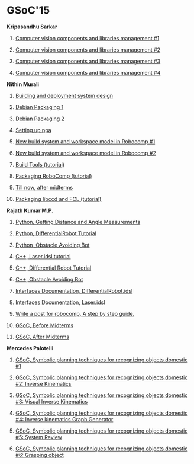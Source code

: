 # GSoC'15

**Kripasandhu Sarkar**

1.  [Computer vision components and libraries management #1](/webrobocomp.github.io/gsoc/2005/kripasandhu-sarkar/page1)

2.  [Computer vision components and libraries management #2](/webrobocomp.github.io/gsoc/2005/kripasandhu-sarkar/page2)

3.  [Computer vision components and libraries management #3](/webrobocomp.github.io/gsoc/2005/kripasandhu-sarkar/page3)

4.  [Computer vision components and libraries management #4](/webrobocomp.github.io/gsoc/2005/kripasandhu-sarkar/page4)

**Nithin Murali**

1.  [Building and deployment system design](/webrobocomp.github.io/gsoc/2005/nithin-murali/page1)

2.  [Debian Packaging 1](/webrobocomp.github.io/gsoc/2005/nithin-murali/page2)

3.  [Debian Packaging 2](/webrobocomp.github.io/gsoc/2005/nithin-murali/page3)

4.  [Setting up ppa](/webrobocomp.github.io/gsoc/2005/nithin-murali/page4)

5.  [New build system and workspace model in Robocomp #1](/webrobocomp.github.io/gsoc/2005/nithin-murali/page5)

6.  [New build system and workspace model in Robocomp #2](/webrobocomp.github.io/gsoc/2005/nithin-murali/page6)

7.  [Build Tools (tutorial)](/webrobocomp.github.io/gsoc/2005/nithin-murali/page7)

8.  [Packaging RoboComp (tutorial)](/webrobocomp.github.io/gsoc/2005/nithin-murali/page8)

9.  [Till now, after midterms](/webrobocomp.github.io/gsoc/2005/nithin-murali/page9)

10.  [Packaging libccd and FCL (tutorial)](/webrobocomp.github.io/gsoc/2005/nithin-murali/page10)

**Rajath Kumar M.P.**

1.  [Python, Getting Distance and Angle Measurements](http://robocomp.readthedocs.org/en/latest/code-examples/getting-started/python/Distance-measurement-python/)

2.  [Python, DifferentialRobot Tutorial](http://robocomp.readthedocs.org/en/latest/code-examples/getting-started/python/moving-robot-in-a-square-and-circle-python/)

3.  [Python, Obstacle Avoiding Bot](http://robocomp.readthedocs.org/en/latest/code-examples/getting-started/python/obstacle-avoiding-bot-python/)

4.  [C++, Laser.idsl tutorial](http://robocomp.readthedocs.org/en/latest/code-examples/getting-started/c++/getting-distance-measurement%20-c++/)

5.  [C++, Differential Robot Tutorial](http://robocomp.readthedocs.org/en/latest/code-examples/getting-started/c++/mmoving-robot-in-square-and-circle-c++/)

6.  [C++, Obstacle Avoiding Bot](http://robocomp.readthedocs.org/en/latest/code-examples/getting-started/c++/obstacle-avoiding-bot-c++/)

7.  [Interfaces Documentation, DifferentialRobot.idsl](http://robocomp.readthedocs.org/en/latest/interfaces/DifferentialRobot/)

8.  [Interfaces Documentation, Laser.idsl](http://robocomp.readthedocs.org/en/latest/interfaces/Laser/)

9.  [Write a post for robocomp, A step by step guide.](http://robocomp.github.io/website/2015/05/23/post_on_webpage/)

10.  [GSoC, Before Midterms](http://robocomp.github.io/website/2015/06/25/rajath1/)

11.  [GSoC, After Midterms](http://robocomp.github.io/website/2015/08/20/rajath3/)

**Mercedes Palotelli**

1.  [GSoC, Symbolic planning techniques for recognizing objects domestic #1](http://robocomp.github.io/website/2015/06/12/mercedes1/)

2.  [GSoC, Symbolic planning techniques for recognizing objects domestic #2: Inverse Kinematics](http://robocomp.github.io/website/2015/06/15/mercedes2/)

3.  [GSoC, Symbolic planning techniques for recognizing objects domestic #3: Visual Inverse Kinematics](http://robocomp.github.io/website/2015/06/17/mercedes3/)

4.  [GSoC, Symbolic planning techniques for recognizing objects domestic #4: Inverse kinematics Graph Generator](http://robocomp.github.io/website/2015/08/13/mercedes4/)

5.  [GSoC, Symbolic planning techniques for recognizing objects domestic #5: System Review](http://robocomp.github.io/website/2015/08/16/mercedes5/)

6.  [GSoC, Symbolic planning techniques for recognizing objects domestic #6: Grasping object](http://robocomp.github.io/website/2015/08/20/mercedes6/)